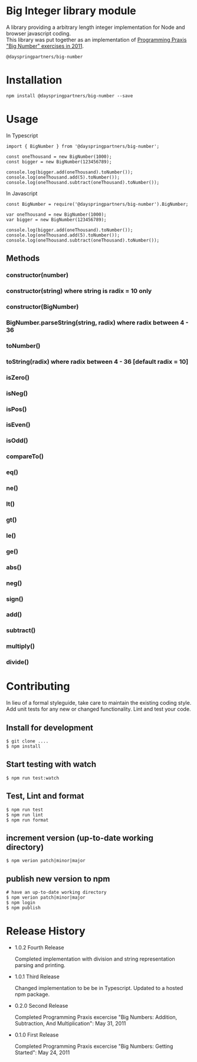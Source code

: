 Big Integer library module
==========================

A library providing a arbitrary length integer implementation for Node and browser javascript coding.  
This library was put together as an implementation of [Programming Praxis "Big Number" exercises in 2011](https://programmingpraxis.com/2011/05/31/big-numbers-addition-subtraction-and-multiplication/).

`
@dayspringpartners/big-number
`

# Installation

    npm install @dayspringpartners/big-number --save

# Usage

In Typescript
```
import { BigNumber } from '@dayspringpartners/big-number';

const oneThousand = new BigNumber(1000);
const bigger = new BigNumber(123456789);

console.log(bigger.add(oneThousand).toNumber());
console.log(oneThousand.add(5).toNumber());
console.log(oneThousand.subtract(oneThousand).toNumber());
```

In Javascript
```
const BigNumber = require('@dayspringpartners/big-number').BigNumber;

var oneThousand = new BigNumber(1000);
var bigger = new BigNumber(123456789);

console.log(bigger.add(oneThousand).toNumber());
console.log(oneThousand.add(5).toNumber());
console.log(oneThousand.subtract(oneThousand).toNumber());
```

## Methods

### constructor(number)
### constructor(string) where string is radix = 10 only
### constructor(BigNumber)

### BigNumber.parseString(string, radix) where radix between 4 - 36

### toNumber()
### toString(radix) where radix between 4 - 36 [default radix = 10]

### isZero()
### isNeg()
### isPos()
### isEven()
### isOdd()

### compareTo()
### eq()
### ne()
### lt()
### gt()
### le()
### ge()

### abs()
### neg()
### sign()
### add()
### subtract()
### multiply()
### divide()

# Contributing

In lieu of a formal styleguide, take care to maintain the existing coding style.
Add unit tests for any new or changed functionality. Lint and test your code.

## Install for development
```
$ git clone ....
$ npm install
```

## Start testing with watch
```
$ npm run test:watch
```

## Test, Lint and format
```
$ npm run test
$ npm run lint
$ npm run format
```

## increment version (up-to-date working directory)
```
$ npm verion patch|minor|major
```

## publish new version to npm
```
# have an up-to-date working directory
$ npm verion patch|minor|major
$ npm login
$ npm publish
```

# Release History

* 1.0.2 Fourth Release 

    Completed implementation with division and string representation parsing and printing.

* 1.0.1 Third Release 

    Changed implementation to be be in Typescript. Updated to a hosted npm package.

* 0.2.0 Second Release 

    Completed Programming Praxis excercise "Big Numbers: Addition, 
    Subtraction, And Multiplication": May 31, 2011

* 0.1.0 First Release 

    Completed Programming Praxis excercise "Big Numbers: 
    Getting Started": May 24, 2011
